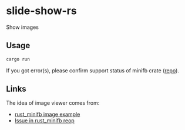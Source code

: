 # slide-show-rs

Show images

## Usage

```bash
cargo run
```

If you got error(s), please confirm support status of minifb crate ([repo](https://github.com/emoon/rust_minifb)).

## Links

The idea of image viewer comes from:

- [rust_minifb image example](https://github.com/emoon/rust_minifb/blob/master/examples/image.rs)
- [Issue in rust_minifb reop](https://github.com/emoon/rust_minifb/issues/48)
